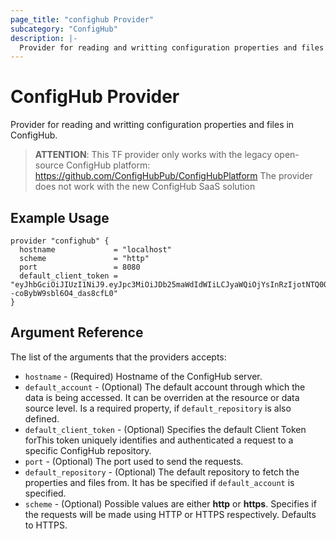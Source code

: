 ```yaml
---
page_title: "confighub Provider"
subcategory: "ConfigHub"
description: |-
  Provider for reading and writting configuration properties and files in ConfigHub.
---
```


# ConfigHub Provider

Provider for reading and writting configuration properties and files in ConfigHub.

> **ATTENTION**:  This TF provider only works with the legacy open-source ConfigHub platform: https://github.com/ConfigHubPub/ConfigHubPlatform
> The provider does not work with the new ConfigHub SaaS solution

## Example Usage

```hcl
provider "confighub" {
  hostname             = "localhost"
  scheme               = "http"
  port                 = 8080
  default_client_token = "eyJhbGciOiJIUzI1NiJ9.eyJpc3MiOiJDb25maWdIdWIiLCJyaWQiOjYsInRzIjotNTQ0OTk5NDA3fQ.CkTMvi3bBYs69cJlbBG--coBybW9sbl6O4_das8cfL0"
}
```

## Argument Reference

The list of the arguments that the providers accepts:

- `hostname` - (Required) Hostname of the ConfigHub server.
- `default_account` - (Optional) The default account through which the data is being accessed. It can be overriden at the resource or data source level. Is a required property, if `default_repository` is also defined.
- `default_client_token` - (Optional) Specifies the default Client Token forThis token uniquely identifies and authenticated a request to a specific ConfigHub repository.
- `port` - (Optional) The port used to send the requests.
- `default_repository` - (Optional) The default repository to fetch the properties and files from. It has be specified if `default_account` is specified.
- `scheme` - (Optional) Possible values are either **http** or **https**. Specifies if the requests will be made using HTTP or HTTPS respectively. Defaults to HTTPS.
